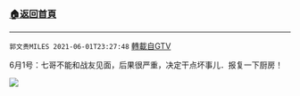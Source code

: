 ﻿###  [:house:返回首頁](https://github.com/ourhimalayas/txt)
---

`郭文贵MILES 2021-06-01T23:27:48` [轉載自GTV](https://gtv.org/web/#/UserInfo/5e596957357cc612d35a8044)

6月1号：七哥不能和战友见面，后果很严重，决定干点坏事儿．报复一下厨房！

[![](https://filegroup.gtv.org/cdn-cgi/image/width=600/https://filegroup.gtv.org/group8/web/20210601/23/27/0/57a599c13d06d41072fc5a4093dcb500.jpg)](https://filegroup.gtv.org/group8/web/20210601/23/27/0/3986989169100f6e7f0a63361cf3cb16.mp4)
